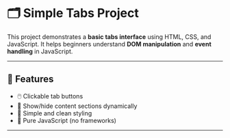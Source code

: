 # 🗂️ Simple Tabs Project

This project demonstrates a **basic tabs interface** using HTML, CSS, and JavaScript. It helps beginners understand **DOM manipulation** and **event handling** in JavaScript.

---

## 🚀 Features

- 🖱️ Clickable tab buttons
- 📄 Show/hide content sections dynamically
- 🎨 Simple and clean styling
- 🧠 Pure JavaScript (no frameworks)

---
#
